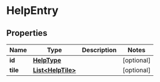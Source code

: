 

# HelpEntry


## Properties

| Name | Type | Description | Notes |
|------------ | ------------- | ------------- | -------------|
|**id** | [**HelpType**](HelpType.md) |  |  [optional] |
|**tile** | [**List&lt;HelpTile&gt;**](HelpTile.md) |  |  [optional] |



